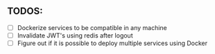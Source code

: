 ## TODOS:

- [ ] Dockerize services to be compatible in any machine
- [ ] Invalidate JWT's using redis after logout
- [ ] Figure out if it is possible to deploy multiple services using Docker
